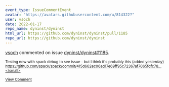 ```yaml
---
event_type: IssueCommentEvent
avatar: "https://avatars.githubusercontent.com/u/814322?"
user: vsoch
date: 2022-01-17
repo_name: dyninst/dyninst
html_url: https://github.com/dyninst/dyninst/pull/1185
repo_url: https://github.com/dyninst/dyninst
---
```


<a href='https://github.com/vsoch' target='_blank'>vsoch</a> commented on issue <a href='https://github.com/dyninst/dyninst/pull/1185' target='_blank'>dyninst/dyninst#1185</a>.

<small>Testing now with spack debug to see issue - but I think it's probably this (added yesterday) https://github.com/spack/spack/commit/415d662ec06ad17e69ff95c72367af7065fdfc78...</small>

<a href='https://github.com/dyninst/dyninst/pull/1185' target='_blank'>View Comment</a>